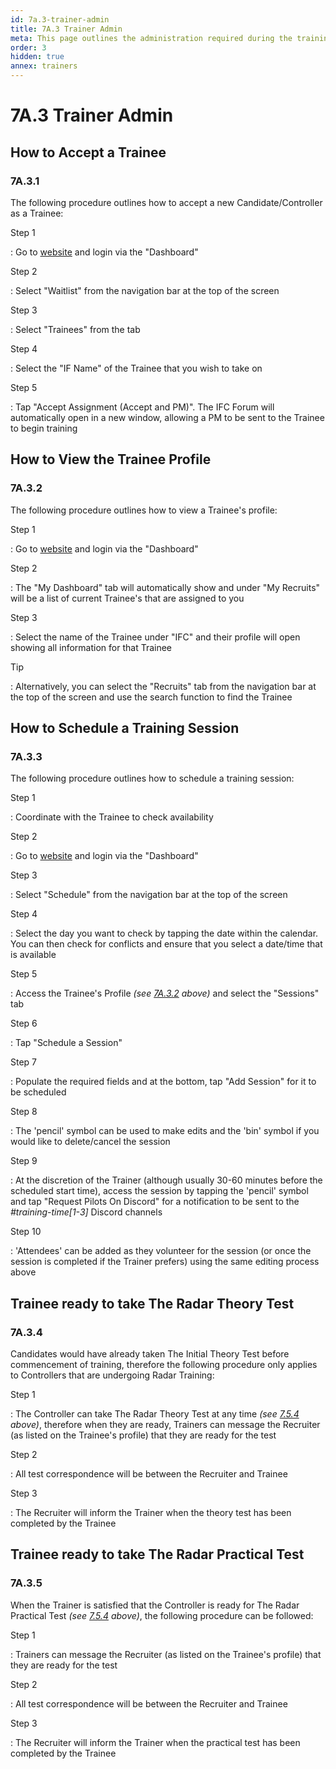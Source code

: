 ```yaml
---
id: 7a.3-trainer-admin
title: 7A.3 Trainer Admin
meta: This page outlines the administration required during the training process.
order: 3
hidden: true
annex: trainers
---
```




# 7A.3 Trainer Admin



## How to Accept a Trainee 



### 7A.3.1 

The following procedure outlines how to accept a new Candidate/Controller as a Trainee:



Step 1

: Go to [website](https://if-atc.com) and login via the "Dashboard"



Step 2

: Select "Waitlist" from the navigation bar at the top of the screen



Step 3

: Select "Trainees" from the tab



Step 4

: Select the "IF Name" of the Trainee that you wish to take on



Step 5

: Tap "Accept Assignment (Accept and PM)". The IFC Forum will automatically open in a new window, allowing a PM to be sent to the Trainee to begin training



## How to View the Trainee Profile



### 7A.3.2 

The following procedure outlines how to view a Trainee's profile:



Step 1

: Go to [website](https://if-atc.com) and login via the "Dashboard"



Step 2

: The "My Dashboard" tab will automatically show and under "My Recruits" will be a list of current Trainee's that are assigned to you



Step 3

:  Select the name of the Trainee under "IFC" and their profile will open showing all information for that Trainee 



Tip

: Alternatively, you can select the "Recruits" tab from the navigation bar at the top of the screen and use the search function to find the Trainee



## How to Schedule a Training Session



### 7A.3.3

The following procedure outlines how to schedule a training session: 



Step 1

: Coordinate with the Trainee to check availability



Step 2

: Go to [website](https://if-atc.com) and login via the "Dashboard"



Step 3

: Select "Schedule" from the navigation bar at the top of the screen



Step 4

: Select the day you want to check by tapping the date within the calendar. You can then check for conflicts and ensure that you select a date/time that is available



Step 5

: Access the Trainee's Profile *(see [7A.3.2](/guide/atc-manual/7a.-trainers/7a.3-trainer-admin#7a.3.2) above)* and select the "Sessions" tab



Step 6

: Tap "Schedule a Session"



Step 7

: Populate the required fields and at the bottom, tap "Add Session" for it to be scheduled



Step 8

: The 'pencil' symbol can be used to make edits and the 'bin' symbol if you would like to delete/cancel the session



Step 9

: At the discretion of the Trainer (although usually 30-60 minutes before the scheduled start time), access the session by tapping the 'pencil' symbol and tap "Request Pilots On Discord" for a notification to be sent to the *#training-time[1-3]* Discord channels



Step 10

: 'Attendees' can be added as they volunteer for the session (or once the session is completed if the Trainer prefers) using the same editing process above



## Trainee ready to take The Radar Theory Test



### 7A.3.4

Candidates would have already taken The Initial Theory Test before commencement of training, therefore the following procedure only applies to Controllers that are undergoing Radar Training:



Step 1

: The Controller can take The Radar Theory Test at any time *(see [7.5.4](/guide/atc-manual/7.-recruitment-and-training/7.5-radar-theory-and-practical-tests#7.5.4) above)*, therefore when they are ready, Trainers can message the Recruiter (as listed on the Trainee's profile) that they are ready for the test



Step 2

: All test correspondence will be between the Recruiter and Trainee



Step 3

: The Recruiter will inform the Trainer when the theory test has been completed by the Trainee



## Trainee ready to take The Radar Practical Test



### 7A.3.5

When the Trainer is satisfied that the Controller is ready for The Radar Practical Test *(see [7.5.4](/guide/atc-manual/7.-recruitment-and-training/7.5-radar-theory-and-practical-tests#7.5.4) above)*, the following procedure can be followed:



Step 1

: Trainers can message the Recruiter (as listed on the Trainee's profile) that they are ready for the test



Step 2

: All test correspondence will be between the Recruiter and Trainee



Step 3

: The Recruiter will inform the Trainer when the practical test has been completed by the Trainee